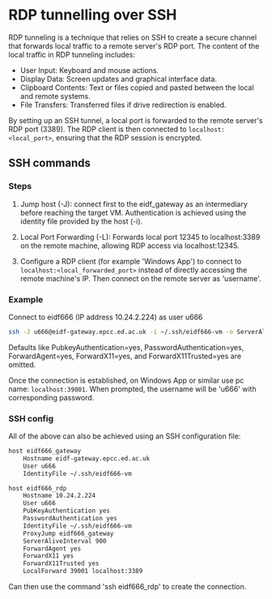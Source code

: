 # RDP tunnelling over SSH

RDP tunneling is a technique that relies on SSH to create a secure channel that forwards local traffic to a remote server's RDP port. The content of the local traffic in RDP tunneling includes:

- User Input: Keyboard and mouse actions.
- Display Data: Screen updates and graphical interface data.
- Clipboard Contents: Text or files copied and pasted between the local and remote systems.
- File Transfers: Transferred files if drive redirection is enabled.

By setting up an SSH tunnel, a local port is forwarded to the remote server's RDP port (3389). The RDP client is then connected to `localhost:<local_port>`, ensuring that the RDP session is encrypted.

## SSH commands

### Steps

1. Jump host (-J): connect first to the eidf_gateway as an intermediary before reaching the target VM. Authentication is achieved using the identity file provided by the host (-i).

2. Local Port Forwarding (-L): Forwards local port 12345 to localhost:3389 on the remote machine, allowing RDP access via localhost:12345.

3. Configure a RDP client (for example 'Windows App') to connect to `localhost:<local_forwarded_port>` instead of directly accessing the remote machine's IP. Then connect on the remote server as 'username'.

### Example

Connect to eidf666 (IP address 10.24.2.224) as user u666

```sh
ssh -J u666@eidf-gateway.epcc.ed.ac.uk -i ~/.ssh/eidf666-vm -o ServerAliveInterval=900 -L 39001:localhost:3389 u666@10.24.2.224
```

Defaults like PubkeyAuthentication=yes, PasswordAuthentication=yes, ForwardAgent=yes, ForwardX11=yes, and ForwardX11Trusted=yes are omitted.

Once the connection is established, on Windows App or similar use pc name: `localhost:39001`. When prompted, the username will be 'u666' with corresponding password. 

### SSH config

All of the above can also be achieved using an SSH configuration file:

```sh
host eidf666_gateway
    Hostname eidf-gateway.epcc.ed.ac.uk
    User u666
    IdentityFile ~/.ssh/eidf666-vm

host eidf666_rdp
    Hostname 10.24.2.224
    User u666
    PubKeyAuthentication yes
    PasswordAuthentication yes
    IdentityFile ~/.ssh/eidf666-vm
    ProxyJump eidf666_gateway
    ServerAliveInterval 900
    ForwardAgent yes
    ForwardX11 yes
    ForwardX11Trusted yes
    LocalForward 39001 localhost:3389
```

Can then use the command 'ssh eidf666_rdp' to create the connection.